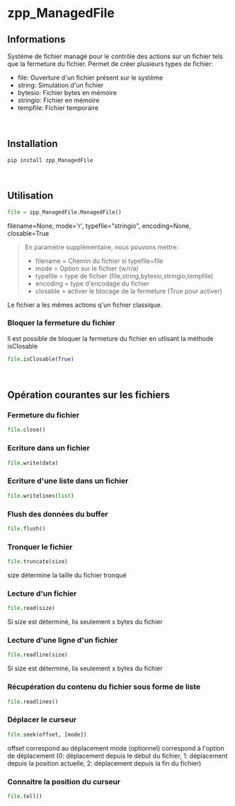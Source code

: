 # zpp_ManagedFile
## Informations
Système de fichier managé pour le contrôle des actions sur un fichier tels que la fermeture du fichier.
Permet de créer plusieurs types de fichier:
- file: Ouverture d'un fichier présent sur le système
- string: Simulation d'un fichier
- bytesio: Fichier bytes en mémoire
- stringio: Fichier en mémoire
- tempfile: Fichier temporaire

<br>

## Installation
```console
pip install zpp_ManagedFile
```
<br>

## Utilisation
```python
file = zpp_ManagedFile.ManagedFile()
```
filename=None, mode='r', typefile="stringio", encoding=None, closable=True
>En paramètre supplémentaire, nous pouvons mettre:<br/>
>- filename = Chemin du fichier si typefile=file
>- mode = Option sur le fichier (w/r/a)
>- typefile = type de fichier  (file,string,bytesio,stringio,tempfile)
>- encoding = type d'encodage du fichier
>- closable = activer le blocage de la fermeture (True pour activer)

Le fichier a les mêmes actions q'un fichier classique.

### Bloquer la fermeture du fichier

Il est possible de bloquer la fermeture du fichier en utlisant la méthode isClosable
```python
file.isClosable(True)
```
<br>

## Opération courantes sur les fichiers

### Fermeture du fichier
```python
file.close()
```

### Ecriture dans un fichier
```python
file.write(data)
```

### Ecriture d'une liste dans un fichier
```python
file.writelines(list)
```

### Flush des données du buffer
```python
file.flush()
```

### Tronquer le fichier
```python
file.truncate(size)
```
size détermine la taille du fichier tronqué

### Lecture d'un fichier
```python
file.read(size)
```
Si size est déterminé, lis seulement x bytes du fichier

### Lecture d'une ligne d'un fichier
```python
file.readline(size)
```
Si size est déterminé, lis seulement x bytes du fichier

### Récupération du contenu du fichier sous forme de liste
```python
file.readlines()
```

### Déplacer le curseur
```python
file.seek(offset, [mode])
```
offset correspond au déplacement
mode (optionnel) correspond à l'option de déplacement (0: déplacement depuis le début du fichier, 1: déplacement depuis la position actuelle, 2: déplacement depuis la fin du fichier)

### Connaitre la position du curseur
```python
file.tell()
```